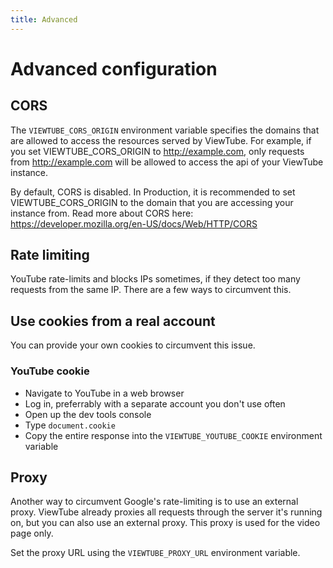 ```yaml
---
title: Advanced
---
```


# Advanced configuration

## CORS

The `VIEWTUBE_CORS_ORIGIN` environment variable specifies the domains that are allowed to access the resources served by ViewTube.
For example, if you set VIEWTUBE_CORS_ORIGIN to http://example.com, only requests from http://example.com will be allowed to access the api of your ViewTube instance.

By default, CORS is disabled. In Production, it is recommended to set VIEWTUBE_CORS_ORIGIN to the domain that you are accessing your instance from.
Read more about CORS here: https://developer.mozilla.org/en-US/docs/Web/HTTP/CORS


## Rate limiting

YouTube rate-limits and blocks IPs sometimes, if they detect too many requests from the same IP. There are a few ways to circumvent this.

## Use cookies from a real account

You can provide your own cookies to circumvent this issue.

### YouTube cookie

- Navigate to YouTube in a web browser
- Log in, preferrably with a separate account you don't use often
- Open up the dev tools console
- Type `document.cookie`
- Copy the entire response into the `VIEWTUBE_YOUTUBE_COOKIE` environment variable

## Proxy

Another way to circumvent Google's rate-limiting is to use an external proxy.
ViewTube already proxies all requests through the server it's running on, but you can also use an external proxy.
This proxy is used for the video page only.

Set the proxy URL using the `VIEWTUBE_PROXY_URL` environment variable.
